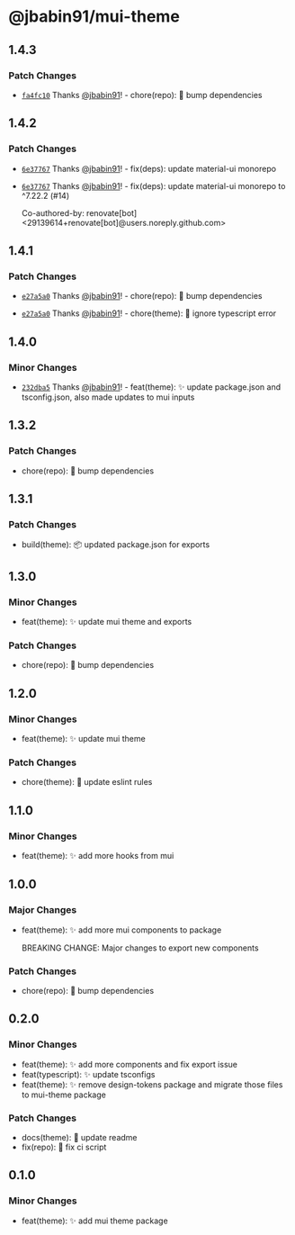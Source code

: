 # @jbabin91/mui-theme

## 1.4.3

### Patch Changes

- [`fa4fc10`](https://github.com/jbabin91/tt-packages-demo/commit/fa4fc10320d352aefd2fe49ddf7bc266b2501ccb) Thanks [@jbabin91](https://github.com/jbabin91)! - chore(repo): :hammer: bump dependencies

## 1.4.2

### Patch Changes

- [`6e37767`](https://github.com/jbabin91/tt-packages-demo/commit/6e377679c1fad85fbf8f7450e0898f8250046fa2) Thanks [@jbabin91](https://github.com/jbabin91)! - fix(deps): update material-ui monorepo

- [`6e37767`](https://github.com/jbabin91/tt-packages-demo/commit/6e377679c1fad85fbf8f7450e0898f8250046fa2) Thanks [@jbabin91](https://github.com/jbabin91)! - fix(deps): update material-ui monorepo to ^7.22.2 (#14)

  Co-authored-by: renovate[bot] <29139614+renovate[bot]@users.noreply.github.com>

## 1.4.1

### Patch Changes

- [`e27a5a0`](https://github.com/jbabin91/tt-packages-demo/commit/e27a5a03077fa59caebe7fb78cae9542301dcb58) Thanks [@jbabin91](https://github.com/jbabin91)! - chore(repo): :hammer: bump dependencies

- [`e27a5a0`](https://github.com/jbabin91/tt-packages-demo/commit/e27a5a03077fa59caebe7fb78cae9542301dcb58) Thanks [@jbabin91](https://github.com/jbabin91)! - chore(theme): :hammer: ignore typescript error

## 1.4.0

### Minor Changes

- [`232dba5`](https://github.com/jbabin91/tt-packages-demo/commit/232dba5e7c48ee25a6813dcb30e25bf79488860b) Thanks [@jbabin91](https://github.com/jbabin91)! - feat(theme): :sparkles: update package.json and tsconfig.json, also made updates to mui inputs

## 1.3.2

### Patch Changes

- chore(repo): :hammer: bump dependencies

## 1.3.1

### Patch Changes

- build(theme): :package: updated package.json for exports

## 1.3.0

### Minor Changes

- feat(theme): :sparkles: update mui theme and exports

### Patch Changes

- chore(repo): :hammer: bump dependencies

## 1.2.0

### Minor Changes

- feat(theme): :sparkles: update mui theme

### Patch Changes

- chore(theme): :hammer: update eslint rules

## 1.1.0

### Minor Changes

- feat(theme): :sparkles: add more hooks from mui

## 1.0.0

### Major Changes

- feat(theme): :sparkles: add more mui components to package

  BREAKING CHANGE: Major changes to export new components

### Patch Changes

- chore(repo): :hammer: bump dependencies

## 0.2.0

### Minor Changes

- feat(theme): :sparkles: add more components and fix export issue
- feat(typescript): :sparkles: update tsconfigs
- feat(theme): :sparkles: remove design-tokens package and migrate those files to mui-theme package

### Patch Changes

- docs(theme): :memo: update readme
- fix(repo): :bug: fix ci script

## 0.1.0

### Minor Changes

- feat(theme): :sparkles: add mui theme package
